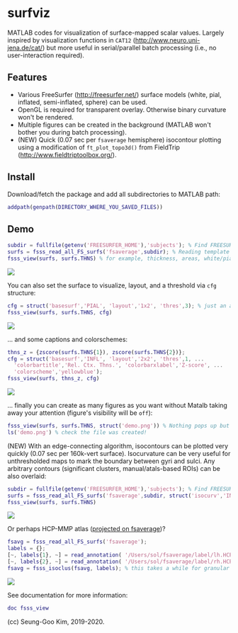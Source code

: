 # surfviz

MATLAB codes for visualization of surface-mapped scalar values. Largely inspired by visualization functions in `CAT12` (http://www.neuro.uni-jena.de/cat/) but more useful in serial/parallel batch processing (i.e., no user-interaction required).

## Features
- Various FreeSurfer (http://freesurfer.net/) surface models (white, pial, inflated, semi-inflated, sphere) can be used. 
- OpenGL is required for transparent overlay. Otherwise binary curvature won't be rendered.
- Multiple figures can be created in the background (MATLAB won't bother you during batch processing).
- (NEW) Quick (0.07 sec per `fsaverage` hemisphere) isocontour plotting using a modification of `ft_plot_topo3d()` from FieldTrip (http://www.fieldtriptoolbox.org/).

## Install
Download/fetch the package and add all subdirectories to MATLAB path:
```Matlab
addpath(genpath(DIRECTORY_WHERE_YOU_SAVED_FILES))
```

## Demo
```Matlab
subdir = fullfile(getenv('FREESURFER_HOME'),'subjects'); % Find FREESURFER default subject directory
surfs = fsss_read_all_FS_surfs('fsaverage',subdir); % Reading template surfaces & lots of things in the directory
fsss_view(surfs, surfs.THNS) % for example, thickness, areas, white/pial curvature, sulcal depth, annotations, ...
```
![](https://github.com/solleo/surfviz/blob/master/images/demo1.png)

You can also set the surface to visualize, layout, and a threshold via `cfg` structure:
```Matlab
cfg = struct('basesurf','PIAL', 'layout','1x2', 'thres',3); % just an arbitrary threshold for demo
fsss_view(surfs, surfs.THNS, cfg)
```
![](https://github.com/solleo/surfviz/blob/master/images/demo2.2.png)

... and some captions and colorschemes: 
```Matlab
thns_z = {zscore(surfs.THNS{1}), zscore(surfs.THNS{2})};
cfg = struct('basesurf','INFL', 'layout','2x2', 'thres',1, ...
  'colorbartitle','Rel. Ctx. Thns.', 'colorbarxlabel','Z-score', ...
  'colorscheme','yellowblue');
fsss_view(surfs, thns_z, cfg)
```
![](https://github.com/solleo/surfviz/blob/master/images/demo4.3.png)

... finally you can create as many figures as you want without Matalb taking away your attention (figure's visibility will be `off`):
```Matlab
fsss_view(surfs, surfs.THNS, struct('demo.png')) % Nothing pops up but it creates a PNG file _silently_
ls('demo.png') % check the file was created!
```

(NEW) With an edge-connecting algorithm, isocontours can be plotted very quickly (0.07 sec per 160k-vert surface). Isocurvature can be very useful for unthresholded maps to mark the boundary between gyri and sulci. Any arbitrary contours (significant clusters, manual/atals-based ROIs) can be also overlaid:
```Matlab
subdir = fullfile(getenv('FREESURFER_HOME'),'subjects'); % Find FREESURFER default subject directory
surfs = fsss_read_all_FS_surfs('fsaverage',subdir, struct('isocurv','INFL')); % Computes isocurvature line groups when loading
fsss_view(surfs, surfs.THNS)
```
![](https://github.com/solleo/surfviz/blob/master/images/demo5.png)

Or perhaps HCP-MMP atlas ([projected on fsaverage](https://figshare.com/articles/HCP-MMP1_0_projected_on_fsaverage/3498446))?
```Matlab
fsavg = fsss_read_all_FS_surfs('fsaverage');
labels = {};
[~, labels{1}, ~] = read_annotation( '/Users/sol/fsaverage/label/lh.HCP-MMP1.annot', 0 );
[~, labels{2}, ~] = read_annotation( '/Users/sol/fsaverage/label/rh.HCP-MMP1.annot', 0 );
fsavg = fsss_isoclus(fsavg, labels); % this takes a while for granular annotations
```
![](https://github.com/solleo/surfviz/blob/master/images/demo6.png)

See documentation for more information:
```Matlab
doc fsss_view
```

(cc) Seung-Goo Kim, 2019-2020.
